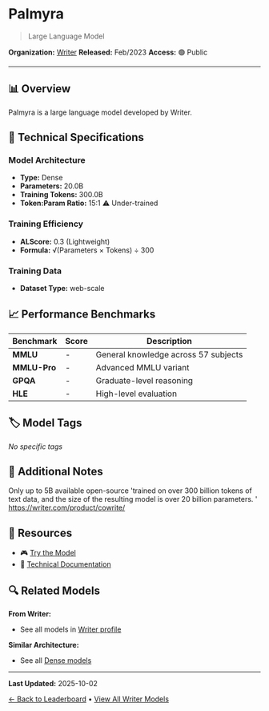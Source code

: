 # Palmyra

> Large Language Model

**Organization:** [Writer](../../labs/writer.md)
**Released:** Feb/2023
**Access:** 🟢 Public

---

## 📊 Overview

Palmyra is a large language model developed by Writer.

## 🔧 Technical Specifications

### Model Architecture
- **Type:** Dense
- **Parameters:** 20.0B
- **Training Tokens:** 300.0B
- **Token:Param Ratio:** 15:1 ⚠️ Under-trained

### Training Efficiency
- **ALScore:** 0.3 (Lightweight)
- **Formula:** √(Parameters × Tokens) ÷ 300

### Training Data
- **Dataset Type:** web-scale

## 📈 Performance Benchmarks

| Benchmark | Score | Description |
|-----------|-------|-------------|
| **MMLU** | - | General knowledge across 57 subjects |
| **MMLU-Pro** | - | Advanced MMLU variant |
| **GPQA** | - | Graduate-level reasoning |
| **HLE** | - | High-level evaluation |

## 🏷️ Model Tags

_No specific tags_

## 📝 Additional Notes

Only up to 5B available open-source 'trained on over 300 billion tokens of text data, and the size of the resulting model is over 20 billion parameters. ' https://writer.com/product/cowrite/

## 🔗 Resources

- 🎮 [Try the Model](https://huggingface.co/models?search=palmyra)
- 📄 [Technical Documentation](https://writer.com/blog/palmyra/)

## 🔍 Related Models

**From Writer:**
- See all models in [Writer profile](../../labs/writer.md)

**Similar Architecture:**
- See all [Dense models](../../architectures/dense.md)

---

**Last Updated:** 2025-10-02

[← Back to Leaderboard](../../README.md) • [View All Writer Models](../../labs/writer.md)
